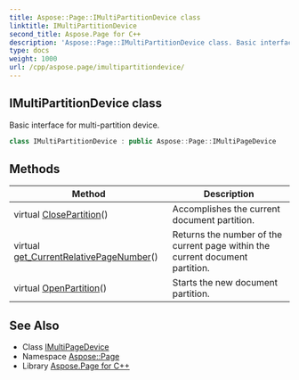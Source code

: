 ```yaml
---
title: Aspose::Page::IMultiPartitionDevice class
linktitle: IMultiPartitionDevice
second_title: Aspose.Page for C++
description: 'Aspose::Page::IMultiPartitionDevice class. Basic interface for multi-partition device in C++.'
type: docs
weight: 1000
url: /cpp/aspose.page/imultipartitiondevice/
---
```

## IMultiPartitionDevice class


Basic interface for multi-partition device.

```cpp
class IMultiPartitionDevice : public Aspose::Page::IMultiPageDevice
```

## Methods

| Method | Description |
| --- | --- |
| virtual [ClosePartition](./closepartition/)() | Accomplishes the current document partition. |
| virtual [get_CurrentRelativePageNumber](./get_currentrelativepagenumber/)() | Returns the number of the current page within the current document partition. |
| virtual [OpenPartition](./openpartition/)() | Starts the new document partition. |
## See Also

* Class [IMultiPageDevice](../imultipagedevice/)
* Namespace [Aspose::Page](../)
* Library [Aspose.Page for C++](../../)
